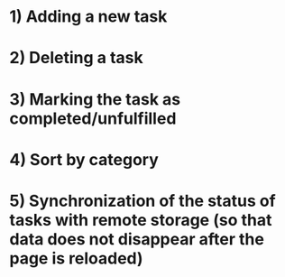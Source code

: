 # 1) Adding a new task
# 2) Deleting a task
# 3) Marking the task as completed/unfulfilled
# 4) Sort by category
# 5) Synchronization of the status of tasks with remote storage (so that data does not disappear after the page is reloaded)
